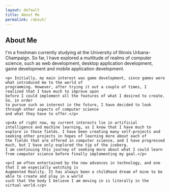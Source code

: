 ```yaml
---
layout: default
title: About Me
permalink: /about/
---
```


<div class="marginalize">
    <h2 class="header-line">About Me</h2>
    <p>I'm a freshman currently studying at the University of Illinois Urbana-Champaign. So far, I have
    explored a multitude of realms of computer science, such as web development, desktop application development,
    game development and mobile application development.</p>
    
    <p> Initially, my main interest was game development, since games were what introduced me to the world of
    programming. However, after trying it out a couple of times, I realized that I have much to improve upon 
    before I could implement all the features of what I desired to create. So, in order
    to pursue such an interest in the future, I have decided to look through other aspects of computer science 
    and what they have to offer.</p>

    <p>As of right now, my current interests lie in artificial intelligence and machine learning, as I know that I have much to 
    explore in those fields. I have been creating many self-projects and seeking other projects in hopes of learning more about each of 
    the fields that are offered in computer science, and I have progressed much, but I have only explored the tip of the iceberg.
    I am continuing this journey of seeking more about what I could learn from computer science before finally implementing my goal.</p>

    <p>I am often entertained by the new advances in technology, and one that I am especially watching is 
    Augmented Reality. It has always been a childhood dream of mine to be able to create and play in a world
    such that the body I believe I am moving in is literally in the virtual world.</p>
</div>
